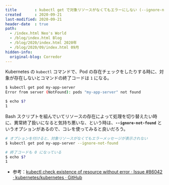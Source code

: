 ```yaml
---
title        : kubectl get で対象リソースがなくてもエラーにしない (--ignore-not-found)
created      : 2020-09-21
last-modified: 2020-09-21
header-date  : true
path:
  - /index.html Neo's World
  - /blog/index.html Blog
  - /blog/2020/index.html 2020年
  - /blog/2020/09/index.html 09月
hidden-info:
  original-blog: Corredor
---
```


Kubernetes の `kubectl` コマンドで、Pod の存在チェックをしたりする時に、対象が存在しないとコマンドの終了コードは `1` になる。

```bash
$ kubectl get pod my-app-server
Error from server (NotFound): pods "my-app-server" not found

$ echo $?
1
```

Bash スクリプトを組んでいてリソースの存在によって処理を切り替えたい時に、異常終了扱いになると気持ち悪いな、という時は、__`--ignore-not-found`__ というオプションがあるので、コレを使ってみると良いだろう。

```bash
# オプションを付けると、対象リソースがなくてもエラーメッセージが表示されない
$ kubectl get pod my-app-server --ignore-not-found

# 終了コードも 0 になっている
$ echo $?
1
```

- 参考：[kubectl check existence of resource without error · Issue #86042 · kubernetes/kubernetes · GitHub](https://github.com/kubernetes/kubernetes/issues/86042)

